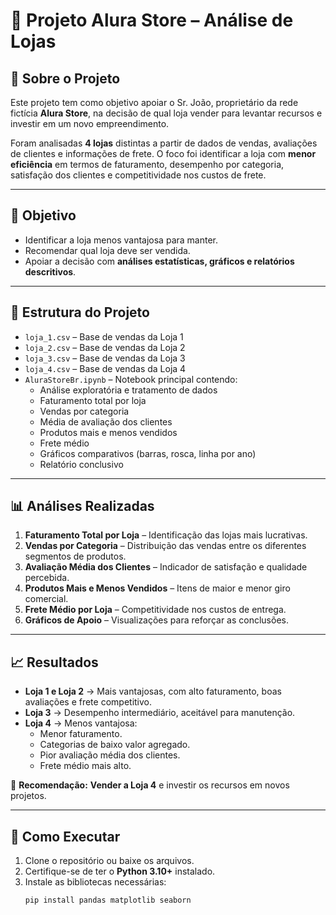 # 🏬 Projeto Alura Store – Análise de Lojas

## 📌 Sobre o Projeto
Este projeto tem como objetivo apoiar o Sr. João, proprietário da rede fictícia **Alura Store**, na decisão de qual loja vender para levantar recursos e investir em um novo empreendimento.  

Foram analisadas **4 lojas** distintas a partir de dados de vendas, avaliações de clientes e informações de frete. O foco foi identificar a loja com **menor eficiência** em termos de faturamento, desempenho por categoria, satisfação dos clientes e competitividade nos custos de frete.  

---

## 🎯 Objetivo
- Identificar a loja menos vantajosa para manter.  
- Recomendar qual loja deve ser vendida.  
- Apoiar a decisão com **análises estatísticas, gráficos e relatórios descritivos**.  

---

## 📂 Estrutura do Projeto
- `loja_1.csv` – Base de vendas da Loja 1  
- `loja_2.csv` – Base de vendas da Loja 2  
- `loja_3.csv` – Base de vendas da Loja 3  
- `loja_4.csv` – Base de vendas da Loja 4  
- `AluraStoreBr.ipynb` – Notebook principal contendo:  
  - Análise exploratória e tratamento de dados  
  - Faturamento total por loja  
  - Vendas por categoria  
  - Média de avaliação dos clientes  
  - Produtos mais e menos vendidos  
  - Frete médio  
  - Gráficos comparativos (barras, rosca, linha por ano)  
  - Relatório conclusivo  

---

## 📊 Análises Realizadas
1. **Faturamento Total por Loja** – Identificação das lojas mais lucrativas.  
2. **Vendas por Categoria** – Distribuição das vendas entre os diferentes segmentos de produtos.  
3. **Avaliação Média dos Clientes** – Indicador de satisfação e qualidade percebida.  
4. **Produtos Mais e Menos Vendidos** – Itens de maior e menor giro comercial.  
5. **Frete Médio por Loja** – Competitividade nos custos de entrega.  
6. **Gráficos de Apoio** – Visualizações para reforçar as conclusões.  

---

## 📈 Resultados
- **Loja 1 e Loja 2** → Mais vantajosas, com alto faturamento, boas avaliações e frete competitivo.  
- **Loja 3** → Desempenho intermediário, aceitável para manutenção.  
- **Loja 4** → Menos vantajosa:  
  - Menor faturamento.  
  - Categorias de baixo valor agregado.  
  - Pior avaliação média dos clientes.  
  - Frete médio mais alto.  

📌 **Recomendação:** **Vender a Loja 4** e investir os recursos em novos projetos.  

---

## 📎 Como Executar
1. Clone o repositório ou baixe os arquivos.  
2. Certifique-se de ter o **Python 3.10+** instalado.  
3. Instale as bibliotecas necessárias:  
   ```bash
   pip install pandas matplotlib seaborn
